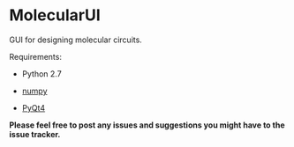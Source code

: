 MolecularUI
========

GUI for designing molecular circuits.

Requirements:

- Python 2.7

- [numpy](http://www.numpy.org/)

- [PyQt4](http://www.riverbankcomputing.co.uk/software/pyqt/intro)

**Please feel free to post any issues and suggestions you might have to the issue tracker.**
